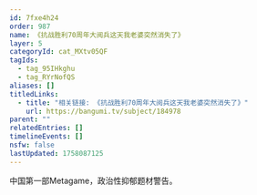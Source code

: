 ```yaml
---
id: 7fxe4h24
order: 987
name: 《抗战胜利70周年大阅兵这天我老婆突然消失了》
layer: 5
categoryId: cat_MXtv05QF
tagIds:
  - tag_95IHkghu
  - tag_RYrNofQS
aliases: []
titledLinks:
  - title: "相关链接: 《抗战胜利70周年大阅兵这天我老婆突然消失了》"
    url: https://bangumi.tv/subject/184978
parent: ""
relatedEntries: []
timelineEvents: []
nsfw: false
lastUpdated: 1758087125
---
```


中国第一部Metagame，政治性抑郁题材警告。